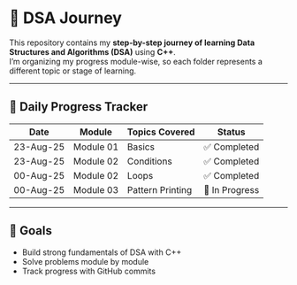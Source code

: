 # 🧩 DSA Journey

This repository contains my **step-by-step journey of learning Data Structures and Algorithms (DSA)** using **C++**.  
I’m organizing my progress module-wise, so each folder represents a different topic or stage of learning.  

---

## 📅 Daily Progress Tracker 

| Date       | Module   | Topics Covered                     | Status        |
|------------|----------|------------------------------------|---------------|
| 23-Aug-25  | Module 01| Basics                             | ✅ Completed  |
| 23-Aug-25  | Module 02| Conditions                         | ✅ Completed  |
| 00-Aug-25  | Module 02| Loops                              | ✅ Completed    |
| 00-Aug-25  | Module 03| Pattern Printing                   | 🔄 In Progress|

---

## 📌 Goals
- Build strong fundamentals of DSA with C++  
- Solve problems module by module  
- Track progress with GitHub commits  
